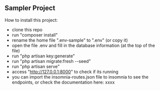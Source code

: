 ## Sampler Project

How to install this project:
- clone this repo
- run "composer install"
- rename the home file ".env-sample" to ".env" (or copy it)
- open the file .env and fill in the database information (at the top of the file)
- run "php artisan key:generate"
- run "php artisan migrate:fresh --seed"
- run "php artisan serve"
- access "http://127.0.0.1:8000" to check if its running
- you can import the insomnia-routes.json file to insomnia to see the endpoints, or check the documentation here: xxxx
